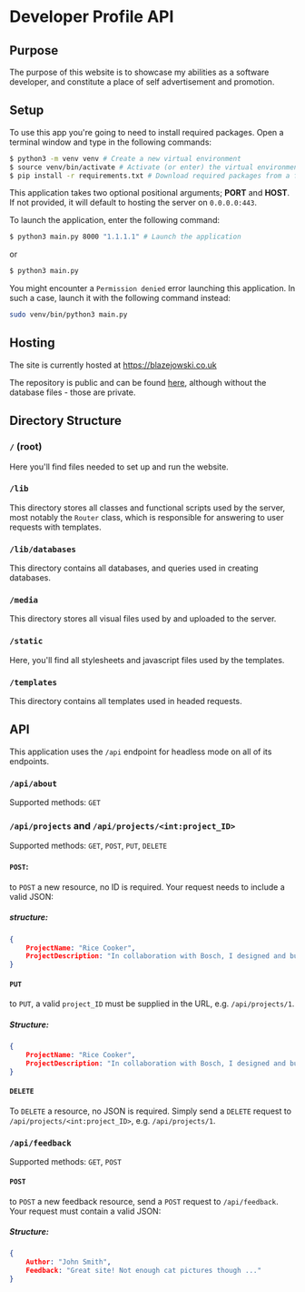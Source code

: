 # Developer Profile API

## Purpose

The purpose of this website is to showcase my abilities as a software developer, and constitute a place of self advertisement and promotion.

## Setup

To use this app you're going to need to install required packages. Open a terminal window and type in the following commands:

```bash
$ python3 -m venv venv # Create a new virtual environment
$ source venv/bin/activate # Activate (or enter) the virtual environment
$ pip install -r requirements.txt # Download required packages from a file
```

This application takes two optional positional arguments; **PORT** and **HOST**. If not provided, it will default to hosting the server on `0.0.0.0:443`.

To launch the application, enter the following command:

```bash
$ python3 main.py 8000 "1.1.1.1" # Launch the application
```

or

```bash
$ python3 main.py
```

You might encounter a `Permission denied` error launching this application. In such a case, launch it with the following command instead:

```bash
sudo venv/bin/python3 main.py
```

## Hosting

The site is currently hosted at https://blazejowski.co.uk

The repository is public and can be found [here](https://github.com/Ryboster/Personal_RESTful_API), although without the database files - those are private.

## Directory Structure

### `/` (root)

Here you'll find files needed to set up and run the website.

### `/lib`

This directory stores all classes and functional scripts used by the server, most notably the `Router` class, which is responsible for answering to user requests with templates.

### `/lib/databases`

This directory contains all databases, and queries used in creating databases.

### `/media`

This directory stores all visual files used by and uploaded to the server.

### `/static`

Here, you'll find all stylesheets and javascript files used by the templates.

### `/templates`

This directory contains all templates used in headed requests.

## API

This application uses the `/api` endpoint for headless mode on all of its endpoints.

### `/api/about`

Supported methods: `GET`

### `/api/projects` and `/api/projects/<int:project_ID>`

Supported methods: `GET`, `POST`, `PUT`, `DELETE`

#### `POST`:

to `POST` a new resource, no ID is required. Your request needs to include a valid JSON:

##### structure:

```json
{
    ProjectName: "Rice Cooker",
    ProjectDescription: "In collaboration with Bosch, I designed and built a consumer-grade kitchen appliance."
}
```

#### `PUT`

to `PUT`, a valid `project_ID` must be supplied in the URL, e.g. `/api/projects/1`.

##### Structure:

```json
{
    ProjectName: "Rice Cooker",
    ProjectDescription: "In collaboration with Bosch, I designed and built a consumer-grade kitchen appliance."
}
```

#### `DELETE`

To `DELETE` a resource, no JSON is required. Simply send a `DELETE` request to `/api/projects/<int:project_ID>`, e.g. `/api/projects/1`.



### `/api/feedback`

Supported methods: `GET`, `POST`

#### `POST`

to `POST` a new feedback resource, send a `POST` request to `/api/feedback`. Your request must contain a valid JSON:

##### Structure:

```json
{
    Author: "John Smith",
    Feedback: "Great site! Not enough cat pictures though ..."
}
```



#### 
